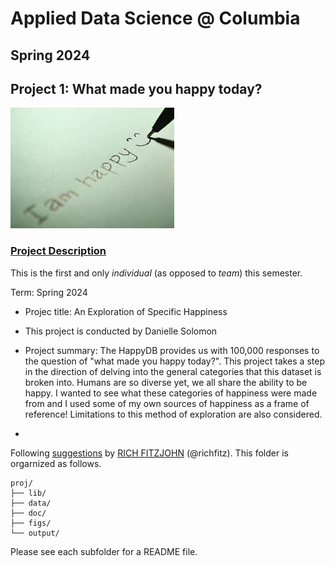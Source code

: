 # Applied Data Science @ Columbia
## Spring 2024
## Project 1: What made you happy today?

![image](figs/title.jpeg)

### [Project Description](doc/Proj1_desc.md)
This is the first and only *individual* (as opposed to *team*) this semester. 

Term: Spring 2024

+ Projec title: An Exploration of Specific Happiness
+ This project is conducted by Danielle Solomon

+ Project summary: The HappyDB provides us with 100,000 responses to the question of "what made you happy today?". This project takes a step in the direction of delving into the general categories that this dataset is broken into. Humans are so diverse yet, we all share the ability to be happy. I wanted to see what these categories of happiness were made from and I used some of my own sources of happiness as a frame of reference! Limitations to this method of exploration are also considered.  
+ 
Following [suggestions](http://nicercode.github.io/blog/2013-04-05-projects/) by [RICH FITZJOHN](http://nicercode.github.io/about/#Team) (@richfitz). This folder is orgarnized as follows.

```
proj/
├── lib/
├── data/
├── doc/
├── figs/
└── output/
```

Please see each subfolder for a README file.
